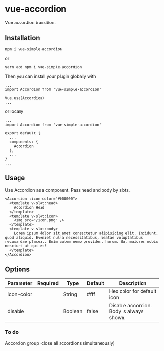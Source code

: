 # vue-accordion
Vue accordion transition.
## Installation
```
npm i vue-simple-accordion
```
or
```
yarn add npm i vue-simple-accordion
```

Then you can install your plugin globally with
```
...
import Accordion from 'vue-simple-accordion'

Vue.use(Accordion)
...
```
or locally
```
...
import Accordion from 'vue-simple-accordion'

export default {
  ...
  components: {
    Accordion
  },
  ...
}
...
```
## Usage
Use Accordion as a component. Pass head and body by slots.
```
<Accordion :icon-color="#000000">
  <template v-slot:head>
    Accordion Head
  </template>
  <template v-slot:icon>
    <img src="/icon.png" />
  </template>
  <template v-slot:body>
    Lorem ipsum dolor sit amet consectetur adipisicing elit. Incidunt, quod aliquid. Eveniet nulla necessitatibus, beatae voluptatibus recusandae placeat. Enim autem nemo provident harum. Ea, maiores nobis nesciunt at qui et!
  </template>
</Accordion>
```

## Options
| Parameter    | Required | Type            | Default                                        | Description                                                                                                                                                                                                                                                                                                                                                                                                                                                                                                                                                                                                              |
|--------------|----------|-----------------|------------------------------------------------|--------------------------------------------------------------------------------------------------------------------------------------------------------------------------------------------------------------------------------------------------------------------------------------------------------------------------------------------------------------------------------------------------------------------------------------------------------------------------------------------------------------------------------------------------------------------------------------------------------------------------|
| icon-color          |      | String          |    #fff                                            | Hex color for default icon                                                                                                                                                                                                                                                                                                                                                                                                                                                                                                                                                                                                |
| disable          |          | Boolean          |           false                                    | Disable accordion. Body is always shown.                                                                                                                                                                                                                                                                                                                                                                                                                                                                                                                                                                               |


### To do
Accordion group (close all accordions simultaneously)
